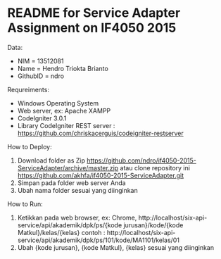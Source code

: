 # README for Service Adapter Assignment on IF4050 2015

Data:
 * NIM      = 13512081
 * Name     = Hendro Triokta Brianto
 * GithubID = ndro

Requreiments:
 * Windows Operating System
 * Web server, ex: Apache XAMPP
 * CodeIgniter 3.0.1
 * Library CodeIgniter REST server : https://github.com/chriskacerguis/codeigniter-restserver

How to Deploy:
 1. Download folder as Zip https://github.com/ndro/if4050-2015-ServiceAdapter/archive/master.zip atau clone repository ini https://github.com/akhfa/if4050-2015-ServiceAdapter.git
 2. Simpan pada folder web server Anda
 3. Ubah nama folder sesuai yang diinginkan
 
How to Run:
 1. Ketikkan pada web browser, ex: Chrome, http://localhost/six-api-service/api/akademik/dpk/ps/{kode jurusan}/kode/{kode Matkul}/kelas/{kelas}
	contoh : http://localhost/six-api-service/api/akademik/dpk/ps/101/kode/MA1101/kelas/01
 2. Ubah {kode jurusan}, {kode Matkul}, {kelas} sesuai yang diinginkan
 
